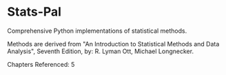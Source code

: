 # Stats-Pal
 Comprehensive Python implementations of statistical methods.

 Methods are derived from "An Introduction to Statistical Methods and Data Analysis", 
 Seventh Edition, by: R. Lyman Ott, Michael Longnecker.

 Chapters Referenced: 5
